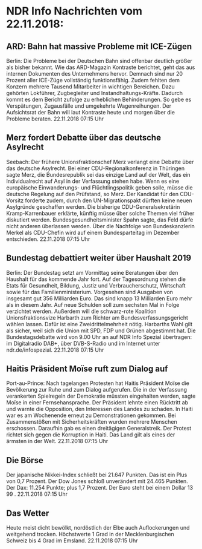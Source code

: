 # NDR Info Nachrichten vom 22.11.2018:


## ARD: Bahn hat massive Probleme mit ICE-Zügen
Berlin:    Die Probleme bei der Deutschen Bahn sind offenbar deutlich größer als bisher bekannt. Wie das ARD-Magazin Kontraste berichtet, geht das aus internen Dokumenten des Unternehmens hervor. Demnach sind nur 20 Prozent aller ICE-Züge vollständig funktionsfähig. Zudem fehlten dem Konzern mehrere Tausend Mitarbeiter in wichtigen Bereichen. Dazu gehörten Lokführer, Zugbegleiter und Instandhaltungs-Kräfte. Dadurch kommt es dem Bericht zufolge zu erheblichen Behinderungen. So gebe es Verspätungen, Zugausfälle und umgekehrte Wagenreihungen. Der Aufsichtsrat der Bahn will laut Kontraste heute und morgen über die Probleme beraten. 22.11.2018 07:15 Uhr 

## Merz fordert Debatte über das deutsche Asylrecht
Seebach: Der frühere Unionsfraktionschef Merz verlangt eine Debatte über das deutsche Asylrecht. Bei einer CDU-Regionalkonferenz in Thüringen sagte Merz, die Bundesrepublik sei das einzige Land auf der Welt, das ein Individualrecht auf Asyl in der Verfassung stehen habe. Wenn es eine europäische Einwanderungs- und Flüchtlingspolitik geben solle, müsse die deutsche Regelung auf den Prüfstand, so Merz. Der Kandidat für den CDU-Vorsitz forderte zudem, durch den UN-Migrationspakt dürften keine neuen Asylgründe geschaffen werden. Die bisherige CDU-Generalsekretärin Kramp-Karrenbauer erklärte, künftig müsse über solche Themen viel früher diskutiert werden. Bundesgesundheitsminister Spahn sagte, das Feld dürfe nicht anderen überlassen werden. Über die Nachfolge von Bundeskanzlerin Merkel als CDU-Chefin wird auf einem Bundesparteitag im Dezember entschieden. 22.11.2018 07:15 Uhr 

## Bundestag debattiert weiter über Haushalt 2019
Berlin: Der Bundestag setzt am Vormittag seine Beratungen über den Haushalt für das kommende Jahr fort. Auf der Tagesordnung stehen die Etats für Gesundheit, Bildung, Justiz und Verbraucherschutz, Wirtschaft sowie für das Familienministerium. Vorgesehen sind Ausgaben von insgesamt gut 356 Milliarden Euro. Das sind knapp 13 Milliarden Euro mehr als in diesem Jahr. Auf neue Schulden soll zum sechsten Mal in Folge verzichtet werden. Außerdem will die schwarz-rote Koalition Unionsfraktionsvize Harbarth zum Richter am Bundesverfassungsgericht wählen lassen. Dafür ist eine Zweidrittelmehrheit nötig. Harbarths Wahl gilt als sicher, weil sich die Union mit SPD, FDP und Grünen abgestimmt hat. Die Bundestagsdebatte wird von 9.00 Uhr an auf NDR Info Spezial übertragen: im Digitalradio DAB+, über DVB-S-Radio und im Internet unter ndr.de/infospezial. 22.11.2018 07:15 Uhr 

## Haitis Präsident Moïse ruft zum Dialog auf
Port-au-Prince: Nach tagelangen Protesten hat Haitis Präsident Moïse die Bevölkerung zur Ruhe und zum Dialog aufgerufen. Die in der Verfassung verankerten Spielregeln der Demokratie müssten eingehalten werden, sagte Moïse in einer Fernsehansprache. Der Präsident lehnte einen Rücktritt ab und warnte die Opposition, den Interessen des Landes zu schaden. In Haiti war es am Wochenende erneut zu Demonstrationen gekommen. Bei Zusammenstößen mit Sicherheitskräften wurden mehrere Menschen erschossen. Daraufhin gab es einen dreitägigen Generalstreik. Der Protest richtet sich gegen die Korruption in Haiti. Das Land gilt als eines der ärmsten in der Welt. 22.11.2018 07:15 Uhr 

## Die Börse
Der japanische Nikkei-Index schließt bei  21.647  Punkten. Das ist ein Plus von  0,7  Prozent. Der Dow Jones schloß unverändert mit 24.465 Punkten. Der Dax:			11.254 Punkte; plus  1,7  Prozent. Der Euro steht bei einem Dollar  13 99 . 22.11.2018 07:15 Uhr 

## Das Wetter
Heute meist dicht bewölkt, nordöstlich der Elbe auch Auflockerungen und weitgehend trocken. Höchstwerte 1 Grad in der Mecklenburgischen Schweiz bis 4 Grad im Emsland. 22.11.2018 07:15 Uhr 

